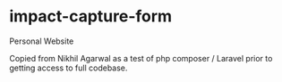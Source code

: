 # impact-capture-form
Personal Website

Copied from Nikhil Agarwal as a test of php composer / Laravel prior to getting access to full codebase.
